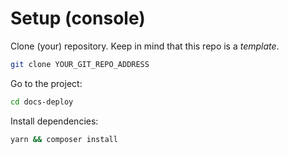 # Setup (console)

Clone (your) repository. Keep in mind that this repo is a *template*.

```sh
git clone YOUR_GIT_REPO_ADDRESS
```

Go to the project:

```sh
cd docs-deploy
```

Install dependencies:

```sh
yarn && composer install
```
